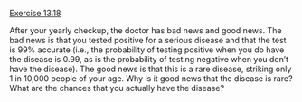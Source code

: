 [Exercise 13.18](13-18/)

After your yearly checkup, the doctor has bad news and good news. The
bad news is that you tested positive for a serious disease and that the
test is 99% accurate (i.e., the probability of testing positive when you
do have the disease is 0.99, as is the probability of testing negative
when you don’t have the disease). The good news is that this is a rare
disease, striking only 1 in 10,000 people of your age. Why is it good
news that the disease is rare? What are the chances that you actually
have the disease?
